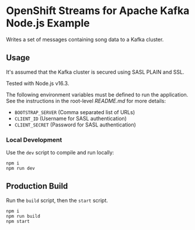 # OpenShift Streams for Apache Kafka Node.js Example

Writes a set of messages containing song data to a Kafka cluster.

## Usage

It's assumed that the Kafka cluster is secured using SASL PLAIN and SSL.

Tested with Node.js v16.3.

The following environment variables must be defined to run the application. See
the instructions in the root-level *README.md* for more details:

* `BOOTSTRAP_SERVER` (Comma separated list of URLs)
* `CLIENT_ID` (Username for SASL authentication)
* `CLIENT_SECRET` (Password for SASL authentication)

### Local Development

Use the `dev` script to compile and run locally:

```
npm i
npm run dev
```

## Production Build

Run the `build` script, then the `start` script.

```
npm i
npm run build
npm start
```

